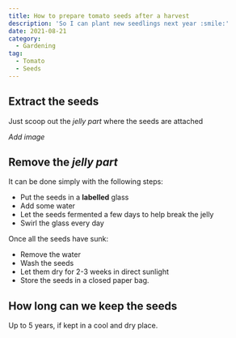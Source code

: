 ```yaml
---
title: How to prepare tomato seeds after a harvest
description: 'So I can plant new seedlings next year :smile:'
date: 2021-08-21
category:
  - Gardening
tag:
  - Tomato
  - Seeds
---
```


## Extract the seeds

Just scoop out the _jelly part_ where the seeds are attached

_Add image_

## Remove the _jelly part_

It can be done simply with the following steps:

- Put the seeds in a **labelled** glass
- Add some water
- Let the seeds fermented a few days to help break the jelly
- Swirl the glass every day

Once all the seeds have sunk:

- Remove the water
- Wash the seeds
- Let them dry for 2-3 weeks in direct sunlight
- Store the seeds in a closed paper bag.

## How long can we keep the seeds

Up to 5 years, if kept in a cool and dry place.
